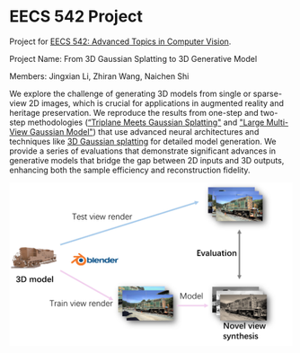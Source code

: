 # EECS 542 Project
Project for [EECS 542: Advanced Topics in Computer Vision](https://web.eecs.umich.edu/~ahowens/eecs542/w24/).

Project Name: From 3D Gaussian Splatting to 3D Generative Model

Members: Jingxian Li, Zhiran Wang, Naichen Shi

We explore the challenge of generating 3D models from single or sparse-view 2D images, which is crucial for applications in augmented reality and heritage preservation. We reproduce the results from one-step and two-step methodologies ([“Triplane Meets Gaussian Splatting"](https://arxiv.org/abs/2312.09147) and ["Large Multi-View Gaussian Model"](https://me.kiui.moe/lgm/)) that use advanced neural architectures and techniques like [3D Gaussian splatting](https://repo-sam.inria.fr/fungraph/3d-gaussian-splatting/) for detailed model generation. We provide a series of evaluations that demonstrate significant advances in generative models that bridge the gap between 2D inputs and 3D outputs, enhancing both the sample efficiency and reconstruction fidelity.

![](methodpipeline.jpg)
